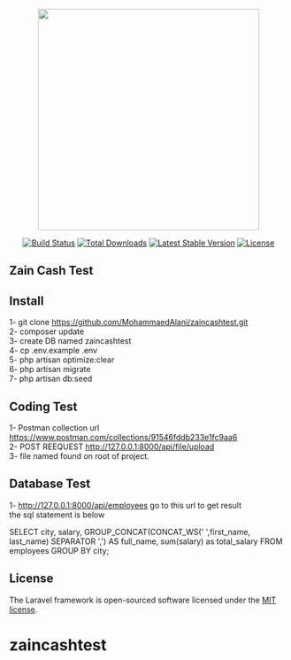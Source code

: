 <p align="center"><a href="https://laravel.com" target="_blank"><img src="https://raw.githubusercontent.com/laravel/art/master/logo-lockup/5%20SVG/2%20CMYK/1%20Full%20Color/laravel-logolockup-cmyk-red.svg" width="400"></a></p>

<p align="center">
<a href="https://travis-ci.org/laravel/framework"><img src="https://travis-ci.org/laravel/framework.svg" alt="Build Status"></a>
<a href="https://packagist.org/packages/laravel/framework"><img src="https://img.shields.io/packagist/dt/laravel/framework" alt="Total Downloads"></a>
<a href="https://packagist.org/packages/laravel/framework"><img src="https://img.shields.io/packagist/v/laravel/framework" alt="Latest Stable Version"></a>
<a href="https://packagist.org/packages/laravel/framework"><img src="https://img.shields.io/packagist/l/laravel/framework" alt="License"></a>
</p>

## Zain Cash Test


## Install

1- git clone https://github.com/MohammaedAlani/zaincashtest.git <br>
2- composer update <br>
3- create DB named zaincashtest <br>
4- cp .env.example .env <br>
5- php artisan optimize:clear <br>
6- php artisan migrate <br>
7- php artisan db:seed <br>


## Coding Test
1- Postman collection url https://www.postman.com/collections/91546fddb233e1fc9aa6 <br>
2- POST REEQUEST http://127.0.0.1:8000/api/file/upload <br>
3- file named found on root of project. <br>


## Database Test
1- http://127.0.0.1:8000/api/employees go to this url to get result <br>
the sql statement is below <br>

SELECT city, salary, GROUP_CONCAT(CONCAT_WS(' ',first_name, last_name) SEPARATOR ',') AS full_name, sum(salary) as total_salary FROM employees GROUP BY city;
<br>

## License

The Laravel framework is open-sourced software licensed under the [MIT license](https://opensource.org/licenses/MIT).
# zaincashtest
